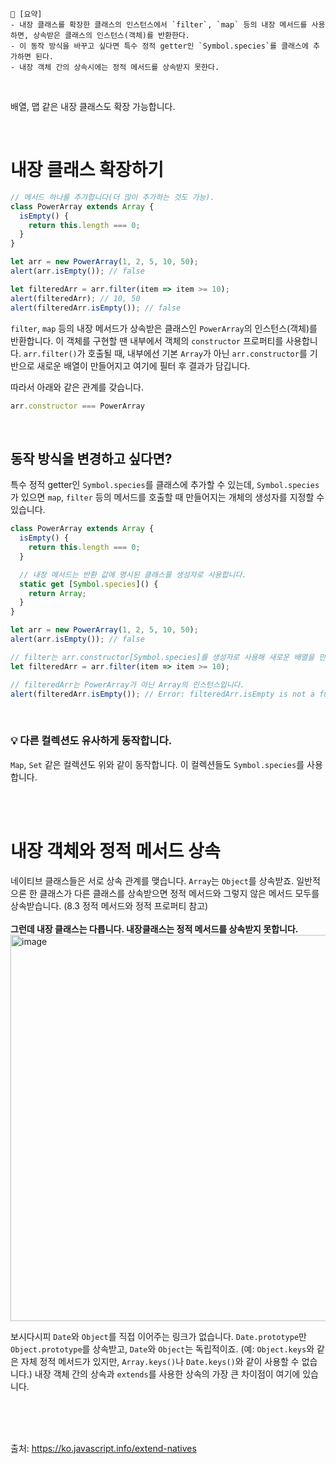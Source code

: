 ```
📍 [요약]
- 내장 클래스를 확장한 클래스의 인스턴스에서 `filter`, `map` 등의 내장 메서드를 사용하면, 상속받은 클래스의 인스턴스(객체)를 반환한다.
- 이 동작 방식을 바꾸고 싶다면 특수 정적 getter인 `Symbol.species`를 클래스에 추가하면 된다.
- 내장 객체 간의 상속시에는 정적 메서드를 상속받지 못한다.
```
<br/>

배열, 맵 같은 내장 클래스도 확장 가능합니다.

<br/>

# 내장 클래스 확장하기
```js
// 메서드 하나를 추가합니다(더 많이 추가하는 것도 가능).
class PowerArray extends Array {
  isEmpty() {
    return this.length === 0;
  }
}

let arr = new PowerArray(1, 2, 5, 10, 50);
alert(arr.isEmpty()); // false

let filteredArr = arr.filter(item => item >= 10);
alert(filteredArr); // 10, 50
alert(filteredArr.isEmpty()); // false
```
`filter`, `map` 등의 내장 메서드가 상속받은 클래스인 `PowerArray`의 인스턴스(객체)를 반환합니다. 
이 객체를 구현할 땐 내부에서 객체의 `constructor` 프로퍼티를 사용합니다.
`arr.filter()`가 호출될 때, 내부에선 기본 `Array`가 아닌 `arr.constructor`를 기반으로 새로운 배열이 만들어지고 여기에 필터 후 결과가 담깁니다.

따라서 아래와 같은 관계를 갖습니다.
```js
arr.constructor === PowerArray 
```

<br/>

## 동작 방식을 변경하고 싶다면?

특수 정적 getter인 `Symbol.species`를 클래스에 추가할 수 있는데, `Symbol.species`가 있으면 `map`, `filter` 등의 메서드를 호출할 때 만들어지는 개체의 생성자를 지정할 수 있습니다. 
```js
class PowerArray extends Array {
  isEmpty() {
    return this.length === 0;
  }

  // 내장 메서드는 반환 값에 명시된 클래스를 생성자로 사용합니다.
  static get [Symbol.species]() {
    return Array;
  }
}

let arr = new PowerArray(1, 2, 5, 10, 50);
alert(arr.isEmpty()); // false

// filter는 arr.constructor[Symbol.species]를 생성자로 사용해 새로운 배열을 만듭니다.
let filteredArr = arr.filter(item => item >= 10);

// filteredArr는 PowerArray가 아닌 Array의 인스턴스입니다.
alert(filteredArr.isEmpty()); // Error: filteredArr.isEmpty is not a function
```

<br/>

### 💡 다른 컬렉션도 유사하게 동작합니다.
`Map`, `Set` 같은 컬렉션도 위와 같이 동작합니다. 이 컬렉션들도 `Symbol.species`를 사용합니다.

<br/><br/>

# 내장 객체와 정적 메서드 상속
네이티브 클래스들은 서로 상속 관계를 맺습니다. `Array`는 `Object`를 상속받죠. 
일반적으론 한 클래스가 다른 클래스를 상속받으면 정적 메서드와 그렇지 않은 메서드 모두를 상속받습니다. (8.3 정적 메서드와 정적 프로퍼티 참고)    
<br/>
**그런데 내장 클래스는 다릅니다. 내장클래스는 정적 메서드를 상속받지 못합니다.**
<img width="618" alt="image" src="https://user-images.githubusercontent.com/50884017/196474487-5a4532a9-198e-40b8-9274-369098c4e014.png">

보시다시피 `Date`와 `Object`를 직접 이어주는 링크가 없습니다. `Date.prototype`만 `Object.prototype`를 상속받고, `Date`와 `Object`는 독립적이죠. 
(예: `Object.keys`와 같은 자체 정적 메서드가 있지만, `Array.keys()`나 `Date.keys()`와 같이 사용할 수 없습니다.)
내장 객체 간의 상속과 `extends`를 사용한 상속의 가장 큰 차이점이 여기에 있습니다.


<br/><br/><br/>   

출처: https://ko.javascript.info/extend-natives
